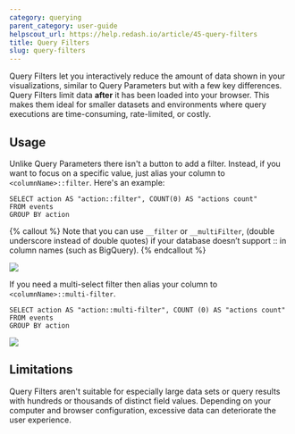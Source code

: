 ```yaml
---
category: querying
parent_category: user-guide
helpscout_url: https://help.redash.io/article/45-query-filters
title: Query Filters
slug: query-filters
---
```


Query Filters let you interactively reduce the amount of data shown in your visualizations, similar to Query Parameters but with a few key differences. Query Filters limit data **after** it has been loaded into your browser. This makes them ideal for smaller datasets and environments where query executions are time-consuming, rate-limited, or costly.

## Usage

Unlike Query Parameters there isn't a button to add a filter. Instead, if you want to focus on a specific value, just alias your column to `<columnName>::filter`. Here's an example:

```
SELECT action AS "action::filter", COUNT(0) AS "actions count"
FROM events
GROUP BY action
```

{% callout %}
Note that you can use `__filter` or `__multiFilter`, (double underscore
instead of double quotes) if your database doesn’t support :: in column names
(such as BigQuery).
{% endcallout %}

![](/assets/images/docs/gitbook/filter_example_action_create.png)

If you need a multi-select filter then alias your column to `<columnName>::multi-filter`.

```
SELECT action AS "action::multi-filter", COUNT (0) AS "actions count"
FROM events
GROUP BY action
```

![](/assets/images/docs/gitbook/multifilter_example.png)

## Limitations

Query Filters aren't suitable for especially large data sets or query results with hundreds or thousands of distinct field values. Depending on your computer and browser configuration, excessive data can deteriorate the user experience.
